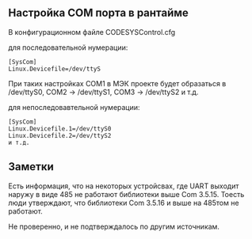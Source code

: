 ## Настройка COM порта в рантайме

В конфигурационном файле CODESYSControl.cfg

для последовательной нумерации:
```
[SysCom]
Linux.Devicefile=/dev/ttyS
```
При таких настройках COM1 в МЭК проекте будет образаться в /dev/ttyS0, COM2 -> /dev/ttyS1, COM3 -> /dev/ttyS2 и т.д.

для непоследовавтельной нумерации:
```
[SysCom]
Linux.Devicefile.1=/dev/ttyS0
Linux.Devicefile.2=/dev/ttyS2
и т.д.
```

## Заметки

Есть информация, что на некоторых устройсвах, где UART выходит наружу в виде 485 не работают библиотеки
выше Com 3.5.15. Тоесть люди утверждают, что библиотеки Com 3.5.16 и выше на 485том не работают.

Не проверенно, и не подтверждалось по другим источникам.
